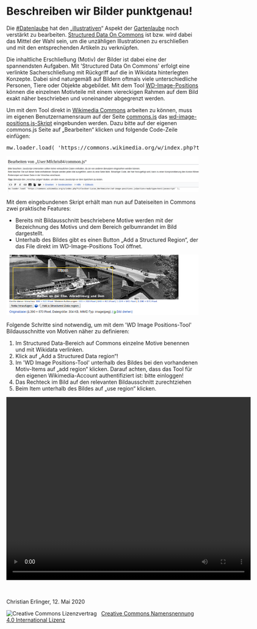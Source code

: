 <h1 id="beschreiben-wir-bilder-punktgenau">Beschreiben wir Bilder punktgenau!</h1>
<p></p>
<p>Die <a href="https://twitter.com/search?q=%23DieDatenlaube&amp;src=typed_query">#Datenlaube</a> hat den „<a href="https://w.wiki/Qcn">illustrativen</a>“ Aspekt der <a href="https://de.wikisource.org/wiki/Die_Gartenlaube">Gartenlaube</a> noch verstärkt zu bearbeiten. <a href="https://commons.wikimedia.org/wiki/Commons:Structured_data">Structured Data On Commons</a> ist bzw. wird dabei das Mittel der Wahl sein, um die unzähligen Illustrationen zu erschließen und mit den entsprechenden Artikeln zu verknüpfen.</p>
<p></p>
<p>Die inhaltliche Erschließung (Motiv) der Bilder ist dabei eine der spannendsten Aufgaben. Mit 'Structured Data On Commons' erfolgt eine verlinkte Sacherschließung mit Rückgriff auf die in Wikidata hinterlegten Konzepte. Dabei sind naturgemäß auf Bildern oftmals viele unterschiedliche Personen, Tiere oder Objekte abgebildet. Mit dem Tool <a href="https://wd-image-positions.toolforge.org/">WD-Image-Positions</a> können die einzelnen Motivteile mit einem viereckigen Rahmen auf dem Bild exakt näher beschrieben und voneinander abgegrenzt werden.</p>
<p></p>
<p>Um mit dem Tool direkt in <a href="https://commons.wikimedia.org/">Wikimedia Commons</a> arbeiten zu können, muss im eigenen Benutzernamensraum auf der Seite <a href="https://commons.wikimedia.org/wiki/User:BenutzerName/common.js">commons.js</a> das <a href="https://commons.wikimedia.org/w/index.php?title=User:Lucas_Werkmeister/wd-image-positions.js">wd-image-positions.js-Skript</a> eingebunden werden. Dazu bitte auf der eigenen commons.js Seite auf „Bearbeiten“ klicken und folgende Code-Zeile einfügen:</p>
<p></p>
<pre>mw.loader.load( 'https://commons.wikimedia.org/w/index.php?title=User:Lucas_Werkmeister/wd-image-positions.js&amp;action=raw&amp;ctype=text/javascript' );</pre>
<p></p>
<p><img src="./Pictures/1000000000000503000000F3174D169EF6888BF3.png"/></p>
<p></p>
<p>Mit dem eingebundenen Skript erhält man nun auf Dateiseiten in Commons zwei praktische Features:</p>
<ul>
<li>Bereits mit Bildausschnitt beschriebene Motive werden mit der Bezeichnung des Motivs und dem Bereich gelbumrandet im Bild dargestellt.</li>
<li>Unterhalb des Bildes gibt es einen Button „Add a Structured Region“, der das File direkt im WD-Image-Positions Tool öffnet.</li>
</ul>
<p><img src="./Pictures/100002010000038E0000011D9BBDAEB0DCB80AD0.png" /></p>
<p></p>
<p>Folgende Schritte sind notwendig, um mit dem 'WD Image Positions-Tool' Bildausschnitte von Motiven näher zu definieren:</p>
<p></p>
<ol style="list-style-type: decimal">
<li>Im Structured Data-Bereich auf Commons einzelne Motive benennen und mit Wikidata verlinken.</li>
<li>Klick auf „Add a Structured Data region“!</li>
<li>Im 'WD Image Positions-Tool' unterhalb des Bildes bei den vorhandenen Motiv-Items auf „add region“ klicken. Darauf achten, dass das Tool für den eigenen Wikimedia-Account authentifiziert ist: bitte einloggen! </li>
<li>Das Rechteck im Bild auf den relevanten Bildausschnitt zurechtziehen</li>
<li>Beim Item unterhalb des Bildes auf „use region“ klicken.</li>
</ol>
<p></p>
<p> <video width="640" height="480" controls>
  <source src="Pictures/wdimg_addSDC.mp4" type="video/mp4">
  <source src="Pictures/wdimg_addSDC.webm" type="video/webm">
Your browser does not support the video tag.
</video> </p>
<p>&nbsp;</p>
<p>Christian Erlinger, 12. Mai 2020</p>
<img alt="Creative Commons Lizenzvertrag" style="border-width:0" src="https://i.creativecommons.org/l/by/4.0/80x15.png" />&nbsp;&nbsp;&nbsp;<a rel="license" href="http://creativecommons.org/licenses/by/4.0/">Creative Commons Namensnennung 4.0 International Lizenz</a> <a rel="license" href="http://creativecommons.org/licenses/by/4.0/">
